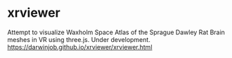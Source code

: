 # xrviewer
Attempt to visualize Waxholm Space Atlas of the Sprague Dawley Rat Brain meshes in VR using three.js. Under development. 
https://darwinjob.github.io/xrviewer/xrviewer.html
